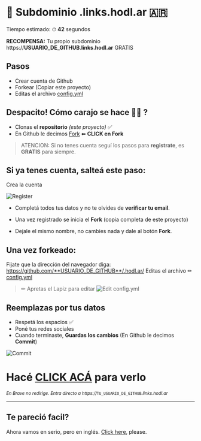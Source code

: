# 🧉 Subdominio .links.hodl.ar 🇦🇷

Tiempo estimado: ⏱ **42** segundos

**RECOMPENSA:** Tu propio subdominio https://**USUARIO_DE_GITHUB**.**links.hodl.ar** GRATIS

## Pasos

- Crear cuenta de Github
- Forkear (Copiar este proyecto)
- Editas el archivo [config.yml](config.yml)

## Despacito! Cómo carajo se hace 🤌🤌 ?

- Clonas el **repositorio** _(este proyecto)_ ✅
- En Github le decimos [Fork](https://github.com/lacrypta/.hodl.ar/fork) ⬅ **CLICK en Fork**

> ATENCION: Si no tenes cuenta seguí los pasos para **registrate**, es **GRATIS** para siempre.

## Si ya tenes cuenta, salteá este paso:

Crea la cuenta

![Register](https://raw.githubusercontent.com/lacrypta/.hodl.ar/hidden/docs/register.png "Register")

- Completá todos tus datos y no te olvides de **verificar tu email**.

- Una vez registrado se inicia el **Fork** (copia completa de este proyecto)

- Dejale el mismo nombre, no cambies nada y dale al botón **Fork**.

## Una vez forkeado:

Fijate que la dirección del navegador diga: https://github.com/**USUARIO_DE_GITHUB**/.hodl.ar/
Editas el archivo ✏ [config.yml](config.yml)

> ✏ Apretas el Lapiz para editar
> ![Edit config.yml](https://raw.githubusercontent.com/lacrypta/.hodl.ar/hidden/docs/edit.png "Edit config.yml")

## Reemplazas por tus datos

- Respetá los espacios ✅
- Poné tus redes sociales
- Cuando terminaste, **Guardas los cambios** (En Github le decimos **Commit**)

![Commit](https://raw.githubusercontent.com/lacrypta/.hodl.ar/hidden/docs/commit.png "Commit Changes")

# Hacé [CLICK ACÁ](https://hodl.ar/api/subdomain/redirect) para verlo

<sub>_En Brave no redirige. Entra directo a https://_`TU_USUARIO_DE_GITHUB`_.links.hodl.ar_</sub>

---

## Te pareció facil?

Ahora vamos en serio, pero en inglés.
[Click here](https://github.com/lacrypta/links), please.
